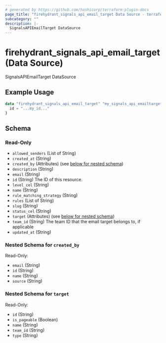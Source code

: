 ```yaml
---
# generated by https://github.com/hashicorp/terraform-plugin-docs
page_title: "firehydrant_signals_api_email_target Data Source - terraform-provider-firehydrant"
subcategory: ""
description: |-
  SignalsAPIEmailTarget DataSource
---
```


# firehydrant_signals_api_email_target (Data Source)

SignalsAPIEmailTarget DataSource

## Example Usage

```terraform
data "firehydrant_signals_api_email_target" "my_signals_api_emailtarget" {
  id = "...my_id..."
}
```

<!-- schema generated by tfplugindocs -->
## Schema

### Read-Only

- `allowed_senders` (List of String)
- `created_at` (String)
- `created_by` (Attributes) (see [below for nested schema](#nestedatt--created_by))
- `description` (String)
- `email` (String)
- `id` (String) The ID of this resource.
- `level_cel` (String)
- `name` (String)
- `rule_matching_strategy` (String)
- `rules` (List of String)
- `slug` (String)
- `status_cel` (String)
- `target` (Attributes) (see [below for nested schema](#nestedatt--target))
- `team_id` (String) The team ID that the email target belongs to, if applicable
- `updated_at` (String)

<a id="nestedatt--created_by"></a>
### Nested Schema for `created_by`

Read-Only:

- `email` (String)
- `id` (String)
- `name` (String)
- `source` (String)


<a id="nestedatt--target"></a>
### Nested Schema for `target`

Read-Only:

- `id` (String)
- `is_pageable` (Boolean)
- `name` (String)
- `team_id` (String)
- `type` (String)
